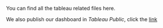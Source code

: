 You can find all the tableau related files here. 

We also publish our dashboard in *Tableau Public*, click the [link](https://public.tableau.com/profile/xiangke.chen#!/vizhome/YelpReviewAnalysis_15758570841320/final)


